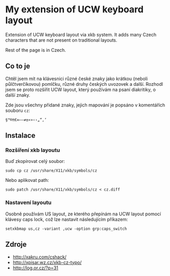 # My extension of UCW keyboard layout

Extension of UCW keyboard layout via xkb system. It adds many Czech characters that
are not present on traditional layouts.

Rest of the page is in Czech.

## Co to je

Chtěl jsem mít na klávesnici různé české znaky jako krátkou (neboli půlčtverčíkovou)
pomlčku, různé druhy českých uvozovek a další. Rozhodl jsem se proto rozšířit UCW layout,
který používám na psaní diakritiky, o další znaky.

Zde jsou všechny přidané znaky, jejich mapování je popsáno v komentářích souboru `cz`:

    §™®π€∞–—≠±«»‹›„“,‘


## Instalace


### Rozšíření xkb layoutu

Buď zkopírovat celý soubor:

    sudo cp cz /usr/share/X11/xkb/symbols/cz

Nebo aplikovat path:

    sudo patch /usr/share/X11/xkb/symbols/cz < cz.diff


### Nastavení layoutu

Osobně používám US layout, ze kterého přepínám na UCW layout pomocí klávesy
caps lock, což lze nastavit následujícím příkazem:

    setxkbmap us,cz -variant ,ucw -option grp:caps_switch


## Zdroje

 - http://xakru.com/cshack/
 - http://xpisar.wz.cz/xkb-cz-typo/
 - http://log.or.cz/?p=31


